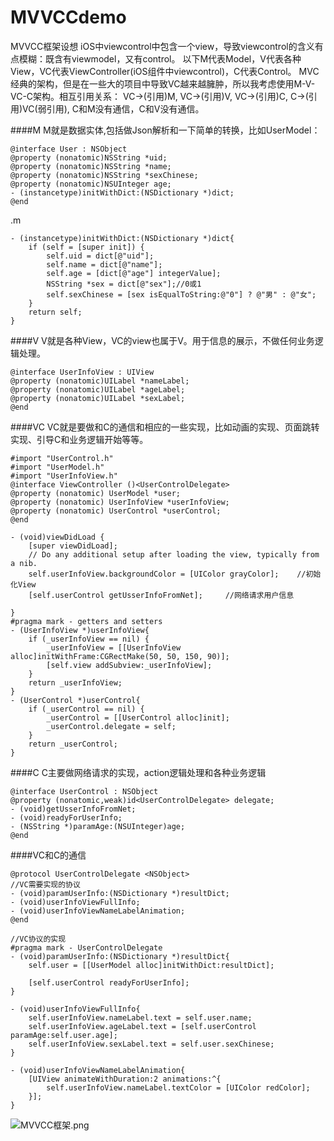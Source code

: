 # MVVCCdemo
MVVCC框架设想
iOS中viewcontrol中包含一个view，导致viewcontrol的含义有点模糊：既含有viewmodel，又有control。
以下M代表Model，V代表各种View，VC代表ViewController(iOS组件中viewcontrol)，C代表Control。
MVC经典的架构，但是在一些大的项目中导致VC越来越臃肿，所以我考虑使用M-V-VC-C架构。相互引用关系：
VC->(引用)M,
VC->(引用)V,
VC->(引用)C,
C->(引用)VC(弱引用),
C和M没有通信，C和V没有通信。

####M
M就是数据实体,包括做Json解析和一下简单的转换，比如UserModel：
```
@interface User : NSObject
@property (nonatomic)NSString *uid;
@property (nonatomic)NSString *name;
@property (nonatomic)NSString *sexChinese;
@property (nonatomic)NSUInteger age;
- (instancetype)initWithDict:(NSDictionary *)dict;
@end
```
.m
```
- (instancetype)initWithDict:(NSDictionary *)dict{
    if (self = [super init]) {
        self.uid = dict[@"uid"];
        self.name = dict[@"name"];
        self.age = [dict[@"age"] integerValue];
        NSString *sex = dict[@"sex"];//0或1
        self.sexChinese = [sex isEqualToString:@"0"] ? @"男" : @"女";
    }
    return self;
}
```
####V
V就是各种View，VC的view也属于V。用于信息的展示，不做任何业务逻辑处理。
```
@interface UserInfoView : UIView
@property (nonatomic)UILabel *nameLabel;
@property (nonatomic)UILabel *ageLabel;
@property (nonatomic)UILabel *sexLabel;
@end
```
####VC
VC就是要做和C的通信和相应的一些实现，比如动画的实现、页面跳转实现、引导C和业务逻辑开始等等。
```
#import "UserControl.h"
#import "UserModel.h"
#import "UserInfoView.h"
@interface ViewController ()<UserControlDelegate>
@property (nonatomic) UserModel *user;
@property (nonatomic) UserInfoView *userInfoView;
@property (nonatomic) UserControl *userControl;
@end
```
```
- (void)viewDidLoad {
    [super viewDidLoad];
    // Do any additional setup after loading the view, typically from a nib.
    self.userInfoView.backgroundColor = [UIColor grayColor];    //初始化View
    [self.userControl getUsserInfoFromNet];     //网络请求用户信息
    
}
#pragma mark - getters and setters
- (UserInfoView *)userInfoView{
    if (_userInfoView == nil) {
        _userInfoView = [[UserInfoView alloc]initWithFrame:CGRectMake(50, 50, 150, 90)];
        [self.view addSubview:_userInfoView];
    }
    return _userInfoView;
}
- (UserControl *)userControl{
    if (_userControl == nil) {
        _userControl = [[UserControl alloc]init];
        _userControl.delegate = self;
    }
    return _userControl;
}
```
####C
C主要做网络请求的实现，action逻辑处理和各种业务逻辑
```
@interface UserControl : NSObject
@property (nonatomic,weak)id<UserControlDelegate> delegate;
- (void)getUsserInfoFromNet;
- (void)readyForUserInfo;
- (NSString *)paramAge:(NSUInteger)age;
@end
```
####VC和C的通信
```
@protocol UserControlDelegate <NSObject>
//VC需要实现的协议
- (void)paramUserInfo:(NSDictionary *)resultDict;
- (void)userInfoViewFullInfo;
- (void)userInfoViewNameLabelAnimation;
@end
```
```
//VC协议的实现
#pragma mark - UserControlDelegate
- (void)paramUserInfo:(NSDictionary *)resultDict{
    self.user = [[UserModel alloc]initWithDict:resultDict];
    
    [self.userControl readyForUserInfo];
}

- (void)userInfoViewFullInfo{
    self.userInfoView.nameLabel.text = self.user.name;
    self.userInfoView.ageLabel.text = [self.userControl paramAge:self.user.age];
    self.userInfoView.sexLabel.text = self.user.sexChinese;
}

- (void)userInfoViewNameLabelAnimation{
    [UIView animateWithDuration:2 animations:^{
        self.userInfoView.nameLabel.textColor = [UIColor redColor];
    }];
}
```

![MVVCC框架.png](http://upload-images.jianshu.io/upload_images/1024259-21a1313465029f79.png?imageMogr2/auto-orient/strip%7CimageView2/2/w/1240)
